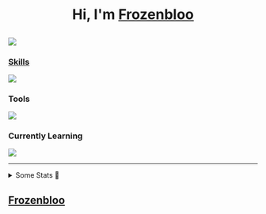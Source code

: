 # <h1 align="center">Hi, I'm <a href="https://github.com/Frozenbloo">Frozenbloo</h1>


![](https://komarev.com/ghpvc/?frozenbloo&style=flat-square)
---
### Skills
[![](https://skillicons.dev/icons?i=cs,bots,dotnet,html,css,js,java,mysql,py)](https://skillicons.dev)
  
### Tools
[![](https://skillicons.dev/icons?i=discord,git,github,gradle,idea,unity,visualstudio,vscode)](https://skillicons.dev)
  
### Currently Learning
[![](https://skillicons.dev/icons?i=bash,cpp,docker,jenkins,kubernetes,linux,mongodb,nodejs,postgres,react,redis,rust,unreal)](https://skillicons.dev)

---
<details><summary>Some Stats 🚀</summary>
  
![Frozenbloo's github stats](https://github-readme-stats.vercel.app/api?username=Frozenbloo&show_icons=true&theme=tokyonight)
  
</details>

<a href="https://github.com/Frozenbloo">Frozenbloo <a>
------
